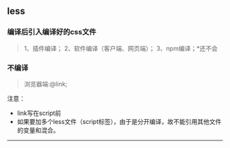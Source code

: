 ## less
### 编译后引入编译好的css文件
>1、插件编译；
2、软件编译（客户端、网页端）；
3、npm编译；*还不会
### 不编译
>浏览器端:@link;

注意：

* link写在script前
* 如果要加多个less文件（script标签），由于是分开编译，故不能引用其他文件的变量和混合。
---